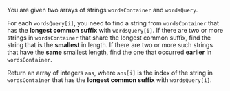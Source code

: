 You are given two arrays of strings `wordsContainer` and `wordsQuery`.

For each `wordsQuery[i]`, you need to find a string from `wordsContainer` that has the **longest common suffix** with `wordsQuery[i]`. If there are two or more strings in `wordsContainer` that share the longest common suffix, find the string that is the **smallest** in length. If there are two or more such strings that have the **same** smallest length, find the one that occurred **earlier** in `wordsContainer`.

Return an array of integers `ans`, where `ans[i]` is the index of the string in `wordsContainer` that has the **longest common suffix** with `wordsQuery[i]`.